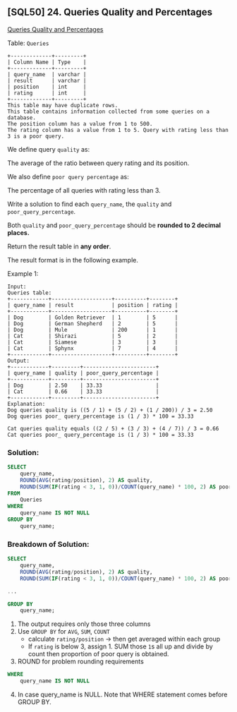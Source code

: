## [SQL50] 24. Queries Quality and Percentages 
[Queries Quality and Percentages](https://leetcode.com/problems/queries-quality-and-percentage/description/?envType=study-plan-v2&envId=top-sql-50)

Table: `Queries`

```
+-------------+---------+
| Column Name | Type    |
+-------------+---------+
| query_name  | varchar |
| result      | varchar |
| position    | int     |
| rating      | int     |
+-------------+---------+
This table may have duplicate rows.
This table contains information collected from some queries on a database.
The position column has a value from 1 to 500.
The rating column has a value from 1 to 5. Query with rating less than 3 is a poor query.
```

We define query `quality` as:

The average of the ratio between query rating and its position.

We also define `poor query percentage` as:

The percentage of all queries with rating less than 3.

Write a solution to find each `query_name`, the `quality` and `poor_query_percentage`.

Both `quality` and `poor_query_percentage` should be **rounded to 2 decimal places.**

Return the result table in **any order**.

The result format is in the following example.

 

Example 1:

```
Input: 
Queries table:
+------------+-------------------+----------+--------+
| query_name | result            | position | rating |
+------------+-------------------+----------+--------+
| Dog        | Golden Retriever  | 1        | 5      |
| Dog        | German Shepherd   | 2        | 5      |
| Dog        | Mule              | 200      | 1      |
| Cat        | Shirazi           | 5        | 2      |
| Cat        | Siamese           | 3        | 3      |
| Cat        | Sphynx            | 7        | 4      |
+------------+-------------------+----------+--------+
Output: 
+------------+---------+-----------------------+
| query_name | quality | poor_query_percentage |
+------------+---------+-----------------------+
| Dog        | 2.50    | 33.33                 |
| Cat        | 0.66    | 33.33                 |
+------------+---------+-----------------------+
Explanation: 
Dog queries quality is ((5 / 1) + (5 / 2) + (1 / 200)) / 3 = 2.50
Dog queries poor_ query_percentage is (1 / 3) * 100 = 33.33

Cat queries quality equals ((2 / 5) + (3 / 3) + (4 / 7)) / 3 = 0.66
Cat queries poor_ query_percentage is (1 / 3) * 100 = 33.33
```

### Solution: 

```sql
SELECT
    query_name,
    ROUND(AVG(rating/position), 2) AS quality,
    ROUND(SUM(IF(rating < 3, 1, 0))/COUNT(query_name) * 100, 2) AS poor_query_percentage
FROM
    Queries
WHERE
    query_name IS NOT NULL
GROUP BY
    query_name;
```

### Breakdown of Solution:

```sql
SELECT
    query_name,
    ROUND(AVG(rating/position), 2) AS quality,
    ROUND(SUM(IF(rating < 3, 1, 0))/COUNT(query_name) * 100, 2) AS poor_query_percentage

...

GROUP BY
    query_name;
```
1. The output requires only those three columns
2. Use `GROUP BY` for `AVG`, `SUM`, `COUNT`
    - calculate `rating/position` -> then get averaged within each group
    - If `rating` is below 3, assign 1. SUM those `1`s all up and divide by count then proportion of poor query is obtained.
3. ROUND for problem rounding requirements

```sql
WHERE
    query_name IS NOT NULL
```
4. In case query_name is NULL. Note that WHERE statement comes before GROUP BY.
